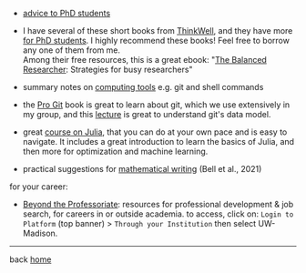 - [advice to PhD students](https://www.ncbs.res.in/sites/default/files/users/sandhyab/PhDstudents.pdf)

- I have several of these short books from
  [ThinkWell](https://www.ithinkwell.com.au/bookshop), and they have more
  [for PhD students](https://www.ithinkwell.com.au/for-phd-students).
  I highly recommend these books! Feel free to borrow any one of them from me.  
  Among their free resources, this is a great ebook:
  "[The Balanced Researcher](https://www.ithinkwell.com.au/free-books/ebook-the-balanced-researcher):
  Strategies for busy researchers"

- summary notes on [computing tools](http://cecileane.github.io/computingtools/pages/topics.html)
  e.g. git and shell commands
- the [Pro Git](https://git-scm.com/book/) book is great to learn about git,
  which we use extensively in my group,
  and this [lecture](https://missing.csail.mit.edu/2020/version-control/)
  is great to understand git's data model.

- great [course on Julia](https://juliateachingctu.github.io/Julia-for-Optimization-and-Learning/stable/),
  that you can do at your own pace and is easy to navigate.
  It includes a great introduction to learn the basics of Julia,
  and then more for optimization and machine learning.

- practical suggestions for [mathematical writing](https://www.ams.org/journals/notices/202106/rnoti-p930.pdf)
  (Bell et al., 2021)

for your career:
- [Beyond the Professoriate](https://beyondprof.com/):
  resources for professional development & job search,
  for careers in or outside academia.
  to access, click on:
  `Login to Platform` (top banner) > `Through your Institution`
  then select UW-Madison.

---
back [home](readme.md)

